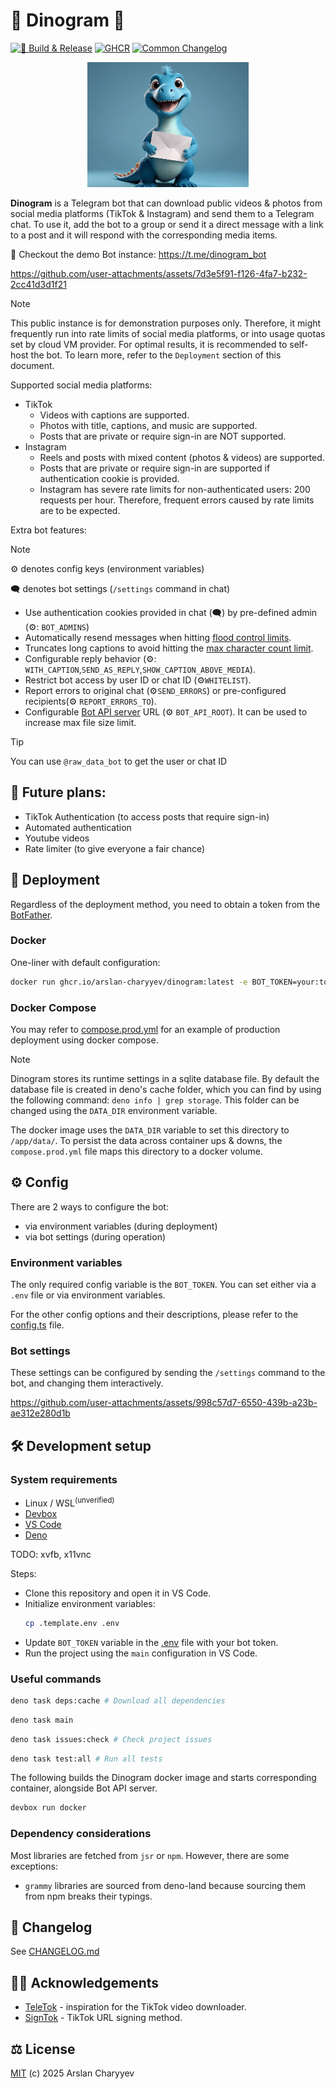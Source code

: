 # 🦕 Dinogram 📨

[![🚀 Build & Release](https://github.com/arslan-charyyev/dinogram/actions/workflows/publish-release.yml/badge.svg)](https://github.com/arslan-charyyev/dinogram/actions/workflows/publish-release.yml)
[![GHCR](https://img.shields.io/badge/GHCR-arslan--charyyev%2Fdinogram-%23ab7df8?logo=github)](https://github.com/arslan-charyyev/dinogram/pkgs/container/dinogram)
[![Common Changelog](https://common-changelog.org/badge.svg)](https://common-changelog.org)

<p align="center"><img src="./assets/img/logo.jpg" height=200/></p>

**Dinogram** is a Telegram bot that can download public videos & photos from
social media platforms (TikTok & Instagram) and send them to a Telegram chat. To
use it, add the bot to a group or send it a direct message with a link to a post
and it will respond with the corresponding media items.

🎁 Checkout the demo Bot instance: https://t.me/dinogram_bot

https://github.com/user-attachments/assets/7d3e5f91-f126-4fa7-b232-2cc41d3d1f21

> [!NOTE]
> This public instance is for demonstration purposes only. Therefore, it might
> frequently run into rate limits of social media platforms, or into usage
> quotas set by cloud VM provider. For optimal results, it is recommended to
> self-host the bot. To learn more, refer to the `Deployment` section of this
> document.

Supported social media platforms:

- TikTok
  - Videos with captions are supported.
  - Photos with title, captions, and music are supported.
  - Posts that are private or require sign-in are NOT supported.
- Instagram
  - Reels and posts with mixed content (photos & videos) are supported.
  - Posts that are private or require sign-in are supported if authentication
    cookie is provided.
  - Instagram has severe rate limits for non-authenticated users: 200 requests
    per hour. Therefore, frequent errors caused by rate limits are to be
    expected.

Extra bot features:

> [!NOTE]
> ⚙️ denotes config keys (environment variables)
>
> 🗨️ denotes bot settings (`/settings` command in chat)

- Use authentication cookies provided in chat (🗨️) by pre-defined admin (⚙️:
  `BOT_ADMINS`)
- Automatically resend messages when hitting
  [flood control limits](https://grammy.dev/advanced/flood).
- Truncates long captions to avoid hitting the
  [max character count limit](https://limits.tginfo.me/en).
- Configurable reply behavior (⚙️:
  `WITH_CAPTION`,`SEND_AS_REPLY`,`SHOW_CAPTION_ABOVE_MEDIA`).
- Restrict bot access by user ID or chat ID (⚙️`WHITELIST`).
- Report errors to original chat (⚙️`SEND_ERRORS`) or pre-configured
  recipients(⚙️ `REPORT_ERRORS_TO`).
- Configurable
  [Bot API server](https://core.telegram.org/bots/api#using-a-local-bot-api-server)
  URL (⚙️ `BOT_API_ROOT`). It can be used to increase max file size limit.

> [!TIP]
> You can use `@raw_data_bot` to get the user or chat ID

## 🔮 Future plans:

- TikTok Authentication (to access posts that require sign-in)
- Automated authentication
- Youtube videos
- Rate limiter (to give everyone a fair chance)

## 🚀 Deployment

Regardless of the deployment method, you need to obtain a token from the
[BotFather](https://telegram.me/BotFather).

### Docker

One-liner with default configuration:

```sh
docker run ghcr.io/arslan-charyyev/dinogram:latest -e BOT_TOKEN=your:token
```

### Docker Compose

You may refer to [compose.prod.yml](./compose.prod.yml) for an example of
production deployment using docker compose.

> [!NOTE]
> Dinogram stores its runtime settings in a sqlite database file. By default the
> database file is created in deno's cache folder, which you can find by using
> the following command: `deno info | grep storage`. This folder can be changed
> using the `DATA_DIR` environment variable.
>
> The docker image uses the `DATA_DIR` variable to set this directory to
> `/app/data/`. To persist the data across container ups & downs, the
> `compose.prod.yml` file maps this directory to a docker volume.

## ⚙️ Config

There are 2 ways to configure the bot:

- via environment variables (during deployment)
- via bot settings (during operation)

### Environment variables

The only required config variable is the `BOT_TOKEN`. You can set either via a
`.env` file or via environment variables.

For the other config options and their descriptions, please refer to the
[config.ts](src/core/config.ts) file.

### Bot settings

These settings can be configured by sending the `/settings` command to the bot,
and changing them interactively.

https://github.com/user-attachments/assets/998c57d7-6550-439b-a23b-ae312e280d1b

## 🛠️ Development setup

### System requirements

- Linux / WSL<sup>(unverified)</sup>
- [Devbox](https://www.jetify.com/devbox/docs/quickstart/)
- [VS Code](https://code.visualstudio.com/)
- [Deno](https://deno.com/)

TODO: xvfb, x11vnc

Steps:

- Clone this repository and open it in VS Code.
- Initialize environment variables:
  ```sh
  cp .template.env .env
  ```
- Update `BOT_TOKEN` variable in the [.env](.env) file with your bot token.
- Run the project using the `main` configuration in VS Code.

### Useful commands

```sh
deno task deps:cache # Download all dependencies
```

```sh
deno task main
```

```sh
deno task issues:check # Check project issues
```

```sh
deno task test:all # Run all tests
```

The following builds the Dinogram docker image and starts corresponding
container, alongside Bot API server.

```sh
devbox run docker
```

### Dependency considerations

Most libraries are fetched from `jsr` or `npm`. However, there are some
exceptions:

- `grammy` libraries are sourced from deno-land because sourcing them from npm
  breaks their typings.

## 📜 Changelog

See [CHANGELOG.md](CHANGELOG.md)

## 🙏🏻 Acknowledgements

- [TeleTok](https://github.com/captaincolonelfox/TeleTok) - inspiration for the
  TikTok video downloader.
- [SignTok](https://github.com/pablouser1/SignTok) - TikTok URL signing method.

## ⚖️ License

[MIT](./LICENSE) (c) 2025 Arslan Charyyev
